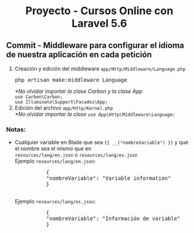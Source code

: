 
<!-- Title -->
<h1 align="center">Proyecto - Cursos Online con Laravel 5.6</h1>
<!-- End Title -->

<!-- Commit name -->
<h2>Commit - <strong>Middleware para configurar el idioma de nuestra aplicación en cada petición</strong></h2>
<!-- End Commit name -->

<!-- Commit instructions -->
<ol>
  <li>
    Creación y edición del middleware <code>app/Http/Middleware/Language.php</code>
    <pre>php artisan make:middleware Language</pre>
    <em>*No olvidar importar la clase Carbon y la clase App</em>
    <br>
    <code>use Carbon\Carbon;</code>
    <br>
    <code>use Illuminate\Support\Facades\App;</code>
  </li>
  <li>
    Edición del archivo <code>app/Http/Kernel.php</code>
    <br>
    <em>*No olvidar importar la clase <code>use App\Http\Middleware\Language;</code></em>
  </li>
</ol>
<!-- End Commit instructions -->

  <!-- Notes -->
  <h3>Notas:</h3>
  <ul>
    <li>
      Cualquier variable en Blade que sea <code>{{ __("nombreVariable") }}</code> y que el nombre sea el mismo que en
      <br>
      <code>resources/lang/en.json</code> o
      <code>resources/lang/es.json</code>
      <br>
      Ejemplo <code>resources/lang/en.json</code>:
      <pre>
          {
          "nombreVariable": "Variable information"
          }
        </pre>
      Ejemplo <code>resources/lang/es.json</code>:
      <pre>
          {
          "nombreVariable": "Información de variable"
          }
        </pre>
    </li>
  </ul>

  <em></em>
  <!-- End notes -->